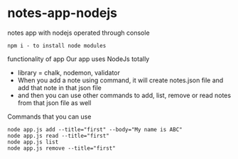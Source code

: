 # notes-app-nodejs
notes app with nodejs operated through console

```
npm i - to install node modules
```

functionality of app
Our app uses NodeJs totally
- library = chalk, nodemon, validator
- When you add a note using command, it will create notes.json file and add that note in that json file
- and then you can use other commands to add, list, remove or read notes from that json file as well

Commands that you can use 
```
node app.js add --title="first" --body="My name is ABC"
node app.js read --title="first"
node app.js list
node app.js remove --title="first"
```
